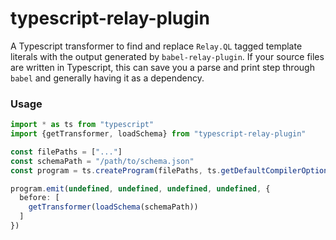 # typescript-relay-plugin #

A Typescript transformer to find and replace `Relay.QL` tagged template literals with the output
generated by `babel-relay-plugin`. If your source files are written in Typescript, this can save you
a parse and print step through `babel` and generally having it as a dependency.

### Usage ###

```ts
import * as ts from "typescript"
import {getTransformer, loadSchema} from "typescript-relay-plugin"

const filePaths = ["..."]
const schemaPath = "/path/to/schema.json"
const program = ts.createProgram(filePaths, ts.getDefaultCompilerOptions())

program.emit(undefined, undefined, undefined, undefined, {
  before: [
    getTransformer(loadSchema(schemaPath))
  ]
})
```

